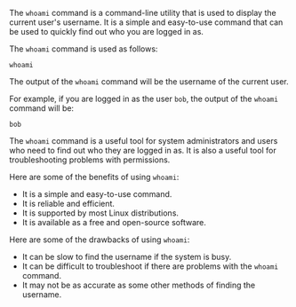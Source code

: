 The `whoami` command is a command-line utility that is used to display the current user's username. It is a simple and easy-to-use command that can be used to quickly find out who you are logged in as.

The `whoami` command is used as follows:

```
whoami
```

The output of the `whoami` command will be the username of the current user.

For example, if you are logged in as the user `bob`, the output of the `whoami` command will be:

```
bob
```

The `whoami` command is a useful tool for system administrators and users who need to find out who they are logged in as. It is also a useful tool for troubleshooting problems with permissions.

Here are some of the benefits of using `whoami`:

* It is a simple and easy-to-use command.
* It is reliable and efficient.
* It is supported by most Linux distributions.
* It is available as a free and open-source software.

Here are some of the drawbacks of using `whoami`:

* It can be slow to find the username if the system is busy.
* It can be difficult to troubleshoot if there are problems with the `whoami` command.
* It may not be as accurate as some other methods of finding the username.
